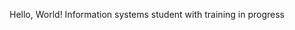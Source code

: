 Hello, World!
  Information systems student with training in progress
<!---
luangmrs/luangmrs is a ✨ special ✨ repository because its `README.md` (this file) appears on your GitHub profile.
You can click the Preview link to take a look at your changes.
--->
